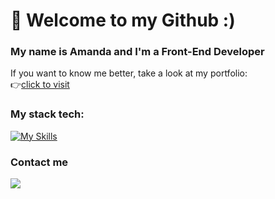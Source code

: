 # 👋 Welcome to my Github :)

### My name is Amanda and I'm a Front-End Developer 
If you want to know me better, take a look at my portfolio: <br/>
👉[click to visit](https://AmandaCHawinska.github.io/portfolio/)
<br/>
### My stack tech:
[![My Skills](https://skillicons.dev/icons?i=html,css,tailwind,styledcomponents,js,react,redux,php,wordpress,git,github,xd,figma)](https://skillicons.dev)
<br/>
### Contact me
<a href="https://www.linkedin.com/in/amanda-chawińska-frontend-developer/"><img src="https://img.shields.io/badge/-Linkedin%20-0077B5?style=flat&logo=Linkedin&logoColor=white"/></a>
<!-- - 📫 How to reach me ... -->

<!---
AmandaChawinska/AmandaChawinska is a ✨ special ✨ repository because its `README.md` (this file) appears on your GitHub profile.
You can click the Preview link to take a look at your changes.
--->

